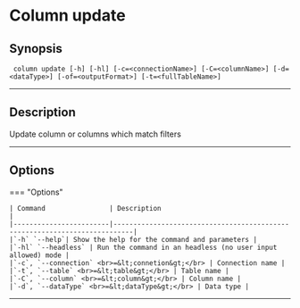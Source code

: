 # Column update
## Synopsis
 <pre><code> column update [-h] [-hl] [-c=&lt;connectionName&gt] [-C=&lt;columnName&gt] [-d=&lt;dataType&gt] [-of=&lt;outputFormat&gt] [-t=&lt;fullTableName&gt]</code></pre>
___
## Description
Update column or columns which match filters
___
## Options
=== "Options"

    | Command                | Description                                                               |
    |------------------------|---------------------------------------------------------------------------|
    |`-h` `--help`| Show the help for the command and parameters |  
    |`-hl` `--headless` | Run the command in an headless (no user input allowed) mode | 
    |`-c`, `--connection` <br>=&lt;connetion&gt;</br> | Connection name |
    |`-t`, `--table` <br>=&lt;table&gt;</br> | Table name |
    |`-C`, `--column` <br>=&lt;column&gt;</br> | Column name |
    |`-d`, `--dataType` <br>=&lt;dataType&gt;</br> | Data type |
___
